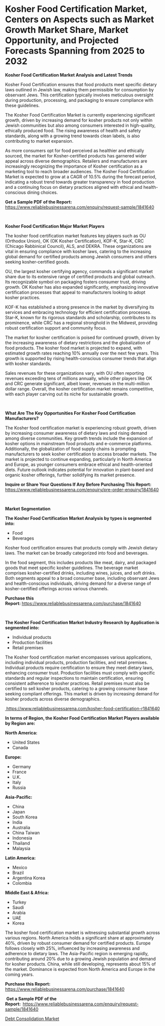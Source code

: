 <p><h1>Kosher Food Certification Market, Centers on Aspects such as Market Growth Market Share, Market Opportunity, and Projected Forecasts Spanning from 2025 to 2032</h1></p><p><strong>Kosher Food Certification Market Analysis and Latest Trends</strong></p>
<p><p>Kosher Food Certification ensures that food products meet specific dietary laws outlined in Jewish law, making them permissible for consumption by observant Jews. This certification typically involves meticulous oversight during production, processing, and packaging to ensure compliance with these guidelines. </p><p>The Kosher Food Certification Market is currently experiencing significant growth, driven by increasing demand for kosher products not only within Jewish communities but also among consumers interested in high-quality, ethically produced food. The rising awareness of health and safety standards, along with a growing trend towards clean labels, is also contributing to market expansion. </p><p>As more consumers opt for food perceived as healthier and ethically sourced, the market for Kosher-certified products has garnered wider appeal across diverse demographics. Retailers and manufacturers are increasingly recognizing the importance of Kosher certification as a marketing tool to reach broader audiences. The Kosher Food Certification Market is expected to grow at a CAGR of 10.5% during the forecast period, indicating a robust trend towards greater transparency in food production and a continuing focus on dietary practices aligned with ethical and health-conscious dining choices.</p></p>
<p><strong>Get a Sample PDF of the Report:&nbsp;</strong> <a href="https://www.reliablebusinessarena.com/enquiry/request-sample/1841640?utm_campaign=2206&utm_medium=2&utm_source=Github&utm_content=ia&utm_term=09032025&utm_id=kosher-food-certification">https://www.reliablebusinessarena.com/enquiry/request-sample/1841640</a></p>
<p>&nbsp;</p>
<p><strong>Kosher Food Certification Major Market Players</strong></p>
<p><p>The kosher food certification market features key players such as OU (Orthodox Union), OK (OK Kosher Certification), KOF-K, Star-K, CRC (Chicago Rabbinical Council), ALS, and DEKRA. These organizations are vital in ensuring compliance with kosher laws, catering to the increasing global demand for certified products among Jewish consumers and others seeking kosher-certified goods.</p><p>OU, the largest kosher certifying agency, commands a significant market share due to its extensive range of certified products and global outreach. Its recognizable symbol on packaging fosters consumer trust, driving growth. OK Kosher has also expanded significantly, emphasizing innovative certification processes that appeal to manufacturers looking to adopt kosher practices.</p><p>KOF-K has established a strong presence in the market by diversifying its services and embracing technology for efficient certification processes. Star-K, known for its rigorous standards and scholarship, contributes to its prominence, while CRC has a regional stronghold in the Midwest, providing robust certification support and community focus.</p><p>The market for kosher certification is poised for continued growth, driven by the increasing awareness of dietary restrictions and the globalization of food products. The kosher food market is projected to expand, with estimated growth rates reaching 10% annually over the next few years. This growth is supported by rising health-conscious consumer trends that align with kosher standards.</p><p>Sales revenues for these organizations vary, with OU often reporting revenues exceeding tens of millions annually, while other players like OK and CRC generate significant, albeit lower, revenues in the multi-million dollar range. Overall, the kosher certification market remains competitive, with each player carving out its niche for sustainable growth.</p></p>
<p>&nbsp;</p>
<p><strong>What Are The Key Opportunities For Kosher Food Certification Manufacturers?</strong></p>
<p><p>The Kosher food certification market is experiencing robust growth, driven by increasing consumer awareness of dietary laws and rising demand among diverse communities. Key growth trends include the expansion of kosher options in mainstream food products and e-commerce platforms. Additionally, the globalization of food supply chains is prompting manufacturers to seek kosher certification to access broader markets. The market is projected to continue expanding, particularly in North America and Europe, as younger consumers embrace ethical and health-oriented diets. Future outlook indicates potential for innovation in plant-based and organic kosher offerings, further solidifying its market presence.</p></p>
<p><strong>Inquire or Share Your Questions If Any Before Purchasing This Report:</strong> <a href="https://www.reliablebusinessarena.com/enquiry/pre-order-enquiry/1841640?utm_campaign=2206&utm_medium=2&utm_source=Github&utm_content=ia&utm_term=09032025&utm_id=kosher-food-certification">https://www.reliablebusinessarena.com/enquiry/pre-order-enquiry/1841640</a></p>
<p>&nbsp;</p>
<p><strong>Market Segmentation</strong></p>
<p><strong>The Kosher Food Certification Market Analysis by types is segmented into:</strong></p>
<p><ul><li>Food</li><li>Beverages</li></ul></p>
<p><p>Kosher food certification ensures that products comply with Jewish dietary laws. The market can be broadly categorized into food and beverages. </p><p>In the food segment, this includes products like meat, dairy, and packaged goods that meet specific kosher guidelines. The beverage market comprises kosher-certified drinks, including wines, juices, and soft drinks. Both segments appeal to a broad consumer base, including observant Jews and health-conscious individuals, driving demand for a diverse range of kosher-certified offerings across various channels.</p></p>
<p><strong>Purchase this Report:&nbsp;</strong><a href="https://www.reliablebusinessarena.com/purchase/1841640?utm_campaign=2206&utm_medium=2&utm_source=Github&utm_content=ia&utm_term=09032025&utm_id=kosher-food-certification">https://www.reliablebusinessarena.com/purchase/1841640</a></p>
<p>&nbsp;</p>
<p><strong>The Kosher Food Certification Market Industry Research by Application is segmented into:</strong></p>
<p><ul><li>Individual products</li><li>Production facilities</li><li>Retail premises</li></ul></p>
<p><p>The Kosher food certification market encompasses various applications, including individual products, production facilities, and retail premises. Individual products require certification to ensure they meet dietary laws, enhancing consumer trust. Production facilities must comply with specific standards and regular inspections to maintain certification, ensuring consistent adherence to kosher practices. Retail premises must also be certified to sell kosher products, catering to a growing consumer base seeking compliant offerings. This market is driven by increasing demand for kosher products across diverse demographics.</p></p>
<p><a href="https://www.reliablebusinessarena.com/kosher-food-certification-r1841640?utm_campaign=2206&utm_medium=2&utm_source=Github&utm_content=ia&utm_term=09032025&utm_id=kosher-food-certification">&nbsp;https://www.reliablebusinessarena.com/kosher-food-certification-r1841640</a></p>
<p><strong>In terms of Region, the Kosher Food Certification Market Players available by Region are:</strong></p>
<p>
    <p> <strong> North America: </strong>
        <ul>
            <li>United States</li>
            <li>Canada</li>
        </ul>
        </p> 
    <p> <strong> Europe: </strong>
        <ul>
            <li>Germany</li>
            <li>France</li>
            <li>U.K.</li>
            <li>Italy</li>
            <li>Russia</li>
        </ul>
        </p> 
    <p> <strong> Asia-Pacific: </strong>
        <ul>
            <li>China</li>
            <li>Japan</li>
            <li>South Korea</li>
            <li>India</li>
            <li>Australia</li>
            <li>China Taiwan</li>
            <li>Indonesia</li>
            <li>Thailand</li>
            <li>Malaysia</li>
        </ul>
        </p> 
    <p> <strong> Latin America: </strong>
        <ul>
            <li>Mexico</li>
            <li>Brazil</li>
            <li>Argentina Korea</li>
            <li>Colombia</li>
        </ul>
        </p> 
    <p> <strong> Middle East & Africa: </strong>
        <ul>
            <li>Turkey</li>
            <li>Saudi</li>
            <li>Arabia</li>
            <li>UAE</li>
            <li>Korea</li>
        </ul>
    </p>
    </p>
<p><p>The kosher food certification market is witnessing substantial growth across various regions. North America holds a significant share at approximately 40%, driven by robust consumer demand for certified products. Europe follows closely with 25%, influenced by increasing awareness and adherence to dietary laws. The Asia-Pacific region is emerging rapidly, contributing around 20% due to a growing Jewish population and demand for kosher products. China, while still developing, represents about 15% of the market. Dominance is expected from North America and Europe in the coming years.</p></p>
<p><strong>Purchase this Report: </strong><a href="https://www.reliablebusinessarena.com/purchase/1841640?utm_campaign=2206&utm_medium=2&utm_source=Github&utm_content=ia&utm_term=09032025&utm_id=kosher-food-certification">https://www.reliablebusinessarena.com/purchase/1841640</a></p>
<p>&nbsp;<strong>Get a Sample PDF of the Report:&nbsp;&nbsp;</strong><a href="https://www.reliablebusinessarena.com/enquiry/request-sample/1841640?utm_campaign=2206&utm_medium=2&utm_source=Github&utm_content=ia&utm_term=09032025&utm_id=kosher-food-certification">https://www.reliablebusinessarena.com/enquiry/request-sample/1841640</a></p>
<p><strong></strong></p>
<p><p><a href="https://github.com/joannesouthgate/Market-Research-Report-List-5/blob/main/debt-consolidation-market.md?utm_campaign=2206&utm_medium=2&utm_source=Github&utm_content=ia&utm_term=09032025&utm_id=kosher-food-certification">Debt Consolidation Market</a></p></p>